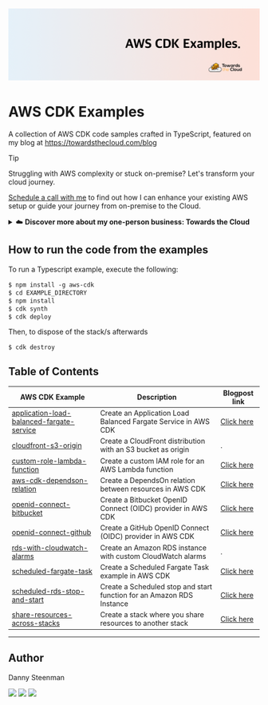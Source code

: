 # [![AWS CDK Examples Banner](https://raw.githubusercontent.com/dannysteenman/aws-cdk-examples/main/icons/github-header-image.png)](https://towardsthecloud.com)

# AWS CDK Examples

A collection of AWS CDK code samples crafted in TypeScript, featured on my blog at https://towardsthecloud.com/blog

> [!TIP]
> Struggling with AWS complexity or stuck on-premise? Let's transform your cloud journey.
>
> [Schedule a call with me](https://towardsthecloud.com/contact) to find out how I can enhance your existing AWS setup or guide your journey from on-premise to the Cloud.
>
> <details><summary>☁️ <strong>Discover more about my one-person business: Towards the Cloud</strong></summary>
>
> <br/>
>
> Hi, I'm Danny – AWS expert and founder of [Towards the Cloud](https://towardsthecloud.com). With over a decade of hands-on experience, I specialized myself in deploying well-architected, highly scalable and cost-effective AWS Solutions using Infrastructure as Code (IaC).
>
> #### When you work with me, you're getting a package deal of expertise and personalized service:
>
> - **AWS CDK Proficiency**: I bring deep AWS CDK knowledge to the table, ensuring your infrastructure is not just maintainable and scalable, but also fully automated.
> - **AWS Certified**: [Equipped with 7 AWS Certifications](https://www.credly.com/users/dannysteenman/badges), including DevOps Engineer & Solutions Architect Professional, to ensure best practices across diverse cloud scenarios.
> - **Direct Access**: You work with me, not a team of managers. Expect quick decisions and high-quality work.
> - **Tailored Solutions**: Understanding that no two businesses are alike, I Custom-fit cloud infrastructure for your unique needs.
> - **Cost-Effective**: I'll optimize your AWS spending without cutting corners on performance or security.
> - **Seamless CI/CD**: I'll set up smooth CI/CD processes using GitHub Actions, making changes a breeze through Pull Requests.
>
> *My mission is simple: I'll free you from infrastructure headaches so you can focus on what truly matters – your core business.*
>
> Ready to unlock the full potential of AWS Cloud?
>
> <a href="https://towardsthecloud.com/contact"><img alt="Schedule your call" src="https://img.shields.io/badge/schedule%20your%20call-success.svg?style=for-the-badge"/></a>
> </details>

## How to run the code from the examples

To run a Typescript example, execute the following:

```
$ npm install -g aws-cdk
$ cd EXAMPLE_DIRECTORY
$ npm install
$ cdk synth
$ cdk deploy
```

Then, to dispose of the stack/s afterwards

```
$ cdk destroy
```

## Table of Contents

| AWS CDK Example                                                                                    | Description                                                           | Blogpost link                                                                                            |
| -------------------------------------------------------------------------------------------------- | --------------------------------------------------------------------- | -------------------------------------------------------------------------------------------------------- |
| [application-load-balanced-fargate-service](./application-load-balanced-fargate-service/README.md) | Create an Application Load Balanced Fargate Service in AWS CDK        | [Click here](https://towardsthecloud.com/aws-cdk-application-load-balanced-fargate-service)              |
| [cloudfront-s3-origin](./cloudfront-s3-origin/README.md)                                           | Create a CloudFront distribution with an S3 bucket as origin          | .                                                                                                        |
| [custom-role-lambda-function](./custom-role-lambda-function/README.md)                             | Create a custom IAM role for an AWS Lambda function                   | [Click here](https://towardsthecloud.com/aws-cdk-custom-role-lambda-function)                            |
| [aws-cdk-dependson-relation](./custom-role-lambda-function/README.md)                              | Create a DependsOn relation between resources in AWS CDK              | [Click here](https://towardsthecloud.com/aws-cdk-dependson-relation)                                     |
| [openid-connect-bitbucket](./openid-connect-bitbucket/README.md)                                   | Create a Bitbucket OpenID Connect (OIDC) provider in AWS CDK          | [Click here](https://towardsthecloud.com/aws-cdk-openid-connect-bitbucket)                               |
| [openid-connect-github](./openid-connect-github/README.md)                                         | Create a GitHub OpenID Connect (OIDC) provider in AWS CDK             | [Click here](https://towardsthecloud.com/aws-cdk-openid-connect-github)                                  |
| [rds-with-cloudwatch-alarms](./rds-with-cloudwatch-alarms/README.md)                               | Create an Amazon RDS instance with custom CloudWatch alarms           | .                                                                                                        |
| [scheduled-fargate-task](./scheduled-fargate-task/README.md)                                       | Create a Scheduled Fargate Task example in AWS CDK                    | [Click here](https://towardsthecloud.com/aws-cdk-scheduled-fargate-task)                                 |
| [scheduled-rds-stop-and-start](./scheduled-rds-stop-and-start/README.md)                           | Create a Scheduled stop and start function for an Amazon RDS Instance | [Click here](https://aws.amazon.com/blogs/database/schedule-amazon-rds-stop-and-start-using-aws-lambda/) |
| [share-resources-across-stacks](./share-resources-across-stacks/README.md)                         | Create a stack where you share resources to another stack             | [Click here](https://towardsthecloud.com/share-resources-across-stacks-aws-cdk)                          |

---

## Author

Danny Steenman

[![](https://img.shields.io/badge/LinkedIn-0077B5?style=for-the-badge&logo=linkedin&logoColor=white)](https://www.linkedin.com/in/dannysteenman)
[![](https://img.shields.io/badge/X-000000?style=for-the-badge&logo=x&logoColor=white)](https://twitter.com/dannysteenman)
[![](https://img.shields.io/badge/GitHub-2b3137?style=for-the-badge&logo=github&logoColor=white)](https://github.com/dannysteenman)
